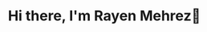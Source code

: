 <h1 align="center">Hi there, I'm Rayen Mehrez👋</h1> 
<img src="https://cdn.hashnode.com/res/hashnode/image/upload/v1605273559397/G0ABX03h4.png" alt="" />  
<!--
**rayenmehrez77/rayenmehrez77** is a ✨ _special_ ✨ repository because its `README.md` (this file) appears on your GitHub profile.

Here are some ideas to get you started:

- 🔭 I’m currently working on ...
- 🌱 I’m currently learning ...
- 👯 I’m looking to collaborate on ...
- 🤔 I’m looking for help with ...
- 💬 Ask me about ...
- 📫 How to reach me: ...
- 😄 Pronouns: ...
- ⚡ Fun fact: ...
-->
